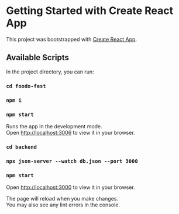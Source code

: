 # Getting Started with Create React App

This project was bootstrapped with [Create React App](https://github.com/facebook/create-react-app).

## Available Scripts

In the project directory, you can run:
### `cd foodo-fest`
### `npm i`


### `npm start`
Runs the app in the development mode.\
Open [http://localhost:3006](http://localhost:3006) to view it in your browser.
### `cd backend`
### `npx json-server --watch db.json --port 3000`
### `npm start`
Open [http://localhost:3000](http://localhost:3000) to view it in your browser.


The page will reload when you make changes.\
You may also see any lint errors in the console.


